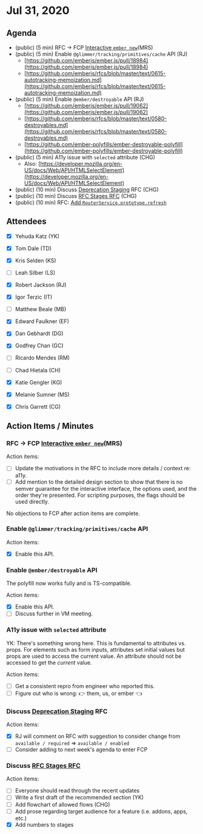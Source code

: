 # Jul 31, 2020

## Agenda

- (public) (5 min) RFC → FCP [Interactive `ember new`](https://github.com/emberjs/rfcs/pull/638)(MRS)
- (public) (5 min) Enable `@glimmer/tracking/primitives/cache` API (RJ)
    - [https://github.com/emberjs/ember.js/pull/18984](https://github.com/emberjs/ember.js/pull/18984)
    - [https://github.com/emberjs/rfcs/blob/master/text/0615-autotracking-memoization.md](https://github.com/emberjs/rfcs/blob/master/text/0615-autotracking-memoization.md)
- (public) (5 min) Enable `@ember/destroyable` API (RJ)
    - [https://github.com/emberjs/ember.js/pull/19062](https://github.com/emberjs/ember.js/pull/19062)
    - [https://github.com/emberjs/rfcs/blob/master/text/0580-destroyables.md](https://github.com/emberjs/rfcs/blob/master/text/0580-destroyables.md)
    - [https://github.com/ember-polyfills/ember-destroyable-polyfill](https://github.com/ember-polyfills/ember-destroyable-polyfill)
- (public) (5 min) A11y issue with `selected` attribute (CHG)
    - Also: [https://developer.mozilla.org/en-US/docs/Web/API/HTMLSelectElement](https://developer.mozilla.org/en-US/docs/Web/API/HTMLSelectElement)
- (public) (10 min) Discuss [Deprecation Staging](https://github.com/emberjs/rfcs/pull/649) RFC (CHG)
- (public) (10 min) Discuss [RFC Stages RFC](https://github.com/emberjs/rfcs/pull/617) (CHG)
- (public) (10 min) RFC: [Add `RouterService.prototype.refresh`](https://github.com/emberjs/rfcs/pull/631)

## Attendees

- [x]  Yehuda Katz (YK)
- [x]  Tom Dale (TD)
- [x]  Kris Selden (KS)
- [ ]  Leah Silber (LS)
- [x]  Robert Jackson (RJ)
- [x]  Igor Terzic (IT)
- [ ]  Matthew Beale (MB)
- [x]  Edward Faulkner (EF)

- [x]  Dan Gebhardt (DG)
- [x]  Godfrey Chan (GC)
- [ ]  Ricardo Mendes (RM)
- [ ]  Chad Hietala (CH)
- [x]  Katie Gengler (KG)
- [x]  Melanie Sumner (MS)
- [x]  Chris Garrett (CG)

## Action Items / Minutes

### RFC → FCP [Interactive `ember new`](https://github.com/emberjs/rfcs/pull/638)(MRS)

Action items:

- [ ]  Update the motivations in the RFC to include more details / context re: a11y.
- [ ]  Add mention to the detailed design section to show that there is no semver guarantee for the interactive interface, the options used, and the order they're presented. For scripting purposes, the flags should be used directly.

No objections to FCP after action items are complete.

### Enable `@glimmer/tracking/primitives/cache` API

Action items:

- [x]  Enable this API.

### Enable `@ember/destroyable` API

The polyfill now works fully and is TS-compatible.

Action items:

- [x]  Enable this API.
- [ ]  Discuss further in VM meeting.

### A11y issue with `selected` attribute

YK: There's something wrong here. This is fundamental to attributes vs. props. For elements such as form inputs, attributes set initial values but props are used to access the current value. An attribute should not be accessed to get the *current* value.

Action items:

- [ ]  Get a consistent repro from engineer who reported this.
- [ ]  Figure out who is wrong: 👉 them, us, or ember 👈

### Discuss [Deprecation Staging](https://github.com/emberjs/rfcs/pull/649) RFC

Action items:

- [x]  RJ will comment on RFC with suggestion to consider change from `available / required` ⇒ `available / enabled`
- [ ]  Consider adding to next week's agenda to enter FCP

### Discuss [RFC Stages RFC](https://github.com/emberjs/rfcs/pull/617)

Action items:

- [ ]  Everyone should read through the recent updates
- [ ]  Write a first draft of the recommended section (YK)
- [ ]  Add flowchart of allowed flows (CHG)
- [ ]  Add prose regarding target audience for a feature (i.e. addons, apps, etc.)
- [x]  Add numbers to stages
